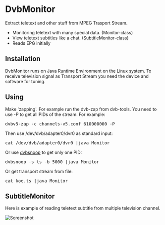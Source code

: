 # DvbMonitor

Extract teletext and other stuff from MPEG Trasport Stream.

- Monitoring teletext with many special data. (Monitor-class)
- View teletext subtitles like a chat. (SubtitleMonitor-class)
- Reads EPG initially

## Installation

DvbMonitor runs on Java Runtime Environment on the Linux system. To receive television signal as Transport Stream you need the device and software for tuning.

## Using

Make 'zapping'. For example run the dvb-zap from dvb-tools. You need to use -P to get all PIDs of the stream. For example:

<pre>
dvbv5-zap -c channels-v5.conf 610000000 -P 
</pre>

Then use /dev/dvb/adapter0/dvr0 as standard input:

<pre>
cat /dev/dvb/adapter0/dvr0 |java Monitor
</pre>

Or use [dvbsnoop](https://dvbsnoop.sourceforge.net/) to get only one PID:

<pre>
dvbsnoop -s ts -b 5000 |java Monitor
</pre>

Or get transport stream from file:

<pre>
cat koe.ts |java Monitor
</pre>

## SubtitleMonitor

Here is example of reading teletext subtitle from multiple television channel.

![Screenshot](https://www.ohjelmakartta.fi/github/screenshot.jpg)
